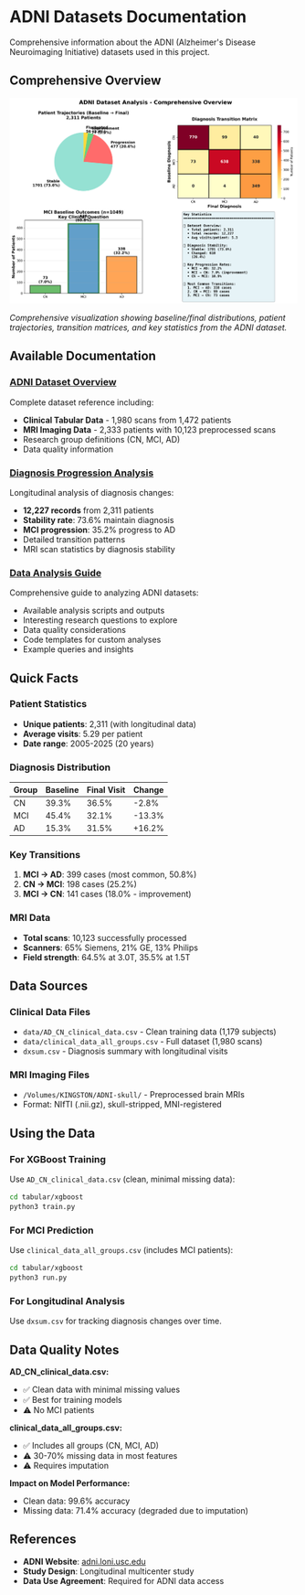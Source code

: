 # ADNI Datasets Documentation

Comprehensive information about the ADNI (Alzheimer's Disease Neuroimaging Initiative) datasets used in this project.

## Comprehensive Overview

![ADNI Dataset Analysis](combined_analysis.png)

*Comprehensive visualization showing baseline/final distributions, patient trajectories, transition matrices, and key statistics from the ADNI dataset.*

## Available Documentation

### [ADNI Dataset Overview](adni-dataset.md)

Complete dataset reference including:

- **Clinical Tabular Data** - 1,980 scans from 1,472 patients
- **MRI Imaging Data** - 2,333 patients with 10,123 preprocessed scans
- Research group definitions (CN, MCI, AD)
- Data quality information

### [Diagnosis Progression Analysis](diagnosis-progression-analysis.md)

Longitudinal analysis of diagnosis changes:

- **12,227 records** from 2,311 patients
- **Stability rate**: 73.6% maintain diagnosis
- **MCI progression**: 35.2% progress to AD
- Detailed transition patterns
- MRI scan statistics by diagnosis stability

### [Data Analysis Guide](data-analysis-guide.md)

Comprehensive guide to analyzing ADNI datasets:

- Available analysis scripts and outputs
- Interesting research questions to explore
- Data quality considerations
- Code templates for custom analyses
- Example queries and insights

## Quick Facts

### Patient Statistics

- **Unique patients**: 2,311 (with longitudinal data)
- **Average visits**: 5.29 per patient
- **Date range**: 2005-2025 (20 years)

### Diagnosis Distribution

| Group | Baseline | Final Visit | Change |
|-------|----------|-------------|--------|
| CN | 39.3% | 36.5% | -2.8% |
| MCI | 45.4% | 32.1% | -13.3% |
| AD | 15.3% | 31.5% | +16.2% |

### Key Transitions

1. **MCI → AD**: 399 cases (most common, 50.8%)
2. **CN → MCI**: 198 cases (25.2%)
3. **MCI → CN**: 141 cases (18.0% - improvement)

### MRI Data

- **Total scans**: 10,123 successfully processed
- **Scanners**: 65% Siemens, 21% GE, 13% Philips
- **Field strength**: 64.5% at 3.0T, 35.5% at 1.5T

## Data Sources

### Clinical Data Files

- `data/AD_CN_clinical_data.csv` - Clean training data (1,179 subjects)
- `data/clinical_data_all_groups.csv` - Full dataset (1,980 scans)
- `dxsum.csv` - Diagnosis summary with longitudinal visits

### MRI Imaging Files

- `/Volumes/KINGSTON/ADNI-skull/` - Preprocessed brain MRIs
- Format: NIfTI (.nii.gz), skull-stripped, MNI-registered

## Using the Data

### For XGBoost Training

Use `AD_CN_clinical_data.csv` (clean, minimal missing data):

```bash
cd tabular/xgboost
python3 train.py
```

### For MCI Prediction

Use `clinical_data_all_groups.csv` (includes MCI patients):

```bash
cd tabular/xgboost
python3 run.py
```

### For Longitudinal Analysis

Use `dxsum.csv` for tracking diagnosis changes over time.

## Data Quality Notes

**AD_CN_clinical_data.csv:**

- ✅ Clean data with minimal missing values
- ✅ Best for training models
- ⚠️ No MCI patients

**clinical_data_all_groups.csv:**

- ✅ Includes all groups (CN, MCI, AD)
- ⚠️ 30-70% missing data in most features
- ⚠️ Requires imputation

**Impact on Model Performance:**

- Clean data: 99.6% accuracy
- Missing data: 71.4% accuracy (degraded due to imputation)

## References

- **ADNI Website**: [adni.loni.usc.edu](http://adni.loni.usc.edu/)
- **Study Design**: Longitudinal multicenter study
- **Data Use Agreement**: Required for ADNI data access
